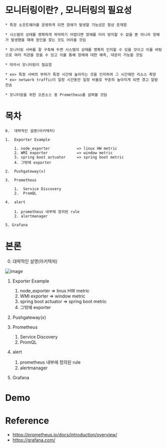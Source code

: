 # 모니터링이란? , 모니터링의 필요성

    * 특정 소프트웨어를 운영하게 되면 장애가 발생할 가능성은 항상 존재함

    * 시스템의 상태를 명확하게 파악하기 어렵다면 장애를 미리 방지할 수 없을 뿐 아니라 장해가 발생했을 때에 원인을 찾는 것도 어려울 것임

    * 모니터링 서버를 잘 구축해 두면 시스템의 상태를 명확히 인지할 수 있을 것이고 이를 바탕으로 여러 직관을 얻을 수 있고 이를 통해 장애에 대한 예측, 대응이 가능할 것임

    * 따라서 모니터링이 필요함

    * ex> 특정 서버의 부하가 특정 시간에 높아지는 것을 인지하여 그 시간에만 리소스 확장
    * ex> network traffic이 일정 시간동안 일정 비율로 꾸준히 높아지게 되면 경고 알람 전송

    * 모니터링을 위한 오픈소스 중 Prometheus를 살펴볼 것임



# 목차
    0.  대략적인 설명(아키텍처)

    1.  Exporter Example

        1. node_exporter            => linux HW metric
        2. WMI exporter             => window metric
        3. spring boot actuator     => spring boot metric
        4. 그밖에 exporter

    2.  Pushgateway(x)

    3.  Prometheus
        
        1.  Service Discovery  
        2.  PromQL

    4.  alert
    
        1. prometheus 내부에 정의된 rule
        2. alertmanager
    
    5. Grafana


# 본론
0.  대략적인 설명(아키텍처)

![image](https://user-images.githubusercontent.com/41561652/113249662-09461800-92fa-11eb-8877-de69771aec08.png)



1.  Exporter Example

    1. node_exporter            => linux HW metric
    2. WMI exporter             => window metric
    3. spring boot actuator     => spring boot metric
    4. 그밖에 exporter

2.  Pushgateway(x)

3.  Prometheus
        
    1.  Service Discovery  
    2.  PromQL

4.  alert
    
    1. prometheus 내부에 정의된 rule
    2. alertmanager
    
5. Grafana


# Demo 



# Reference

* https://prometheus.io/docs/introduction/overview/
* https://grafana.com/
